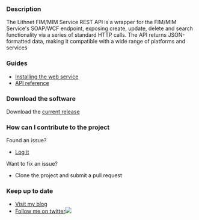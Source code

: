 ### Description
The Lithnet FIM/MIM Service REST API is a wrapper for the FIM/MIM Service's SOAP/WCF endpoint, exposing create, update, delete and search functionality via a series of standard HTTP calls. The API returns JSON-formatted data, making it compatible with a wide range of platforms and services

### Guides
* [Installing the web service](https://github.com/lithnet/resourcemanagement-powershell/wiki/installing-the-web-service)
* [API reference](https://github.com/lithnet/resourcemanagement-powershell/wiki/api-reference)

### Download the software
Download the [current release](https://github.com/lithnet/resourcemanagement-webservice/releases/)

### How can I contribute to the project
Found an issue?
* [Log it](https://github.com/lithnet/resourcemanagement-webservice/issues)

Want to fix an issue?
* Clone the project and submit a pull request 

### Keep up to date
* [Visit my blog](http://blog.lithiumblue.com)
* [Follow me on twitter](https://twitter.com/RyanLNewington)![](http://twitter.com/favicon.ico)
